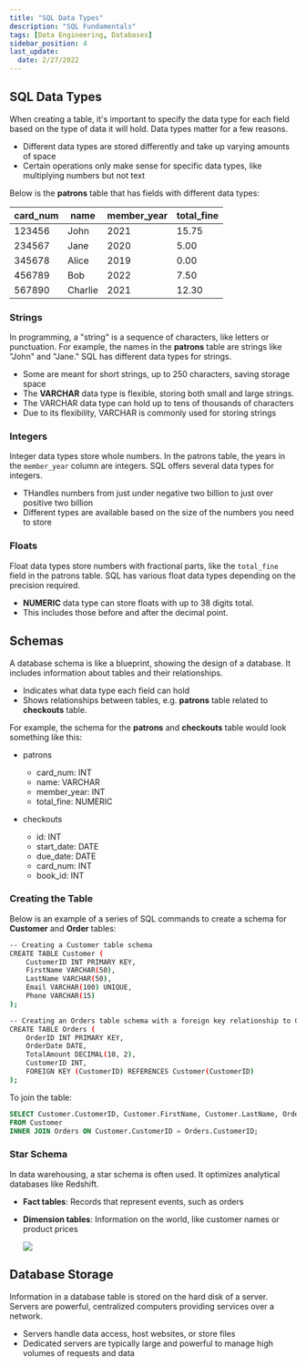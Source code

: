 ```yaml
---
title: "SQL Data Types"
description: "SQL Fundamentals"
tags: [Data Engineering, Databases]
sidebar_position: 4
last_update:
  date: 2/27/2022
---
```



## SQL Data Types

When creating a table, it's important to specify the data type for each field based on the type of data it will hold. Data types matter for a few reasons.

- Different data types are stored differently and take up varying amounts of space
- Certain operations only make sense for specific data types, like multiplying numbers but not text

Below is the **patrons** table that has fields with different data types:

<div class='img-center'>

| card_num | name           | member_year | total_fine |
|----------|----------------|-------------|------------|
| 123456   | John           | 2021        | 15.75      |
| 234567   | Jane           | 2020        | 5.00       |
| 345678   | Alice          | 2019        | 0.00       |
| 456789   | Bob            | 2022        | 7.50       |
| 567890   | Charlie        | 2021        | 12.30      |

</div>


### Strings

In programming, a "string" is a sequence of characters, like letters or punctuation. For example, the names in the **patrons** table are strings like "John" and "Jane." SQL has different data types for strings.

- Some are meant for short strings, up to 250 characters, saving storage space
- The **VARCHAR** data type is flexible, storing both small and large strings.
- The VARCHAR data type can hold up to tens of thousands of characters
- Due to its flexibility, VARCHAR is commonly used for storing strings

### Integers

Integer data types store whole numbers. In the patrons table, the years in the `member_year` column are integers. SQL offers several data types for integers.

- THandles numbers from just under negative two billion to just over positive two billion
- Different types are available based on the size of the numbers you need to store

### Floats

Float data types store numbers with fractional parts, like the `total_fine` field in the patrons table. SQL has various float data types depending on the precision required.

- **NUMERIC** data type can store floats with up to 38 digits total.
- This includes those before and after the decimal point.

## Schemas

A database schema is like a blueprint, showing the design of a database. It includes information about tables and their relationships.

- Indicates what data type each field can hold
- Shows relationships between tables, e.g. **patrons** table related to **checkouts** table.

For example, the schema for the **patrons** and **checkouts** table would look something like this:

- patrons
    - card_num: INT
    - name: VARCHAR 
    - member_year: INT
    - total_fine: NUMERIC 

- checkouts
    - id: INT
    - start_date: DATE
    - due_date: DATE
    - card_num: INT
    - book_id: INT

### Creating the Table 

Below is an example of a series of SQL commands to create a schema for **Customer** and **Order** tables:

```bash
-- Creating a Customer table schema
CREATE TABLE Customer (
    CustomerID INT PRIMARY KEY,
    FirstName VARCHAR(50),
    LastName VARCHAR(50),
    Email VARCHAR(100) UNIQUE,
    Phone VARCHAR(15)
);

-- Creating an Orders table schema with a foreign key relationship to Customer
CREATE TABLE Orders (
    OrderID INT PRIMARY KEY,
    OrderDate DATE,
    TotalAmount DECIMAL(10, 2),
    CustomerID INT,
    FOREIGN KEY (CustomerID) REFERENCES Customer(CustomerID)
);
```

To join the table:

```sql
SELECT Customer.CustomerID, Customer.FirstName, Customer.LastName, Orders.OrderID, Orders.OrderDate, Orders.TotalAmount
FROM Customer
INNER JOIN Orders ON Customer.CustomerID = Orders.CustomerID;
```

### Star Schema 

In data warehousing, a star schema is often used. It optimizes analytical databases like Redshift.

- **Fact tables**: Records that represent events, such as orders
- **Dimension tables**: Information on the world, like customer names or product prices

    <div class="img-center">

    ![](/img/docs/data-eng-star-schema.png)
    
    </div>


## Database Storage

Information in a database table is stored on the hard disk of a server. Servers are powerful, centralized computers providing services over a network.

- Servers handle data access, host websites, or store files
- Dedicated servers are typically large and powerful to manage high volumes of requests and data